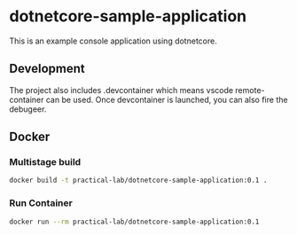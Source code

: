 # dotnetcore-sample-application

This is an example console application using dotnetcore.

## Development

The project also includes .devcontainer which means vscode remote-container can be used. Once devcontainer is launched, you can also fire the debugeer.

## Docker

### Multistage build

```bash
docker build -t practical-lab/dotnetcore-sample-application:0.1 .
```

### Run Container

```bash
docker run --rm practical-lab/dotnetcore-sample-application:0.1
```
